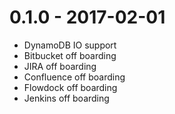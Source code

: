 0.1.0 - 2017-02-01
==================
- DynamoDB IO support
- Bitbucket off boarding
- JIRA off boarding
- Confluence off boarding
- Flowdock off boarding
- Jenkins off boarding

